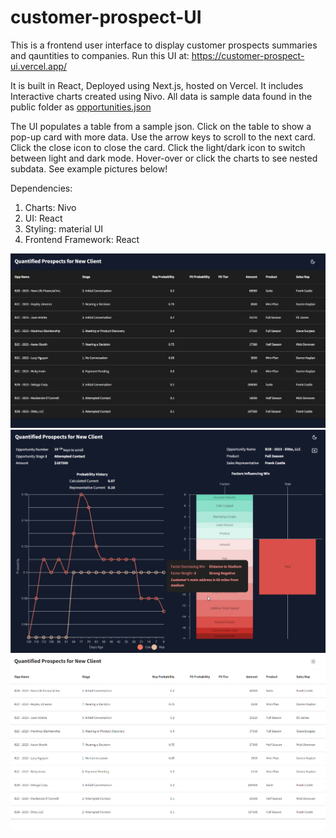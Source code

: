 # customer-prospect-UI
This is a frontend user interface to display customer prospects summaries and qauntities to companies.
Run this UI at: https://customer-prospect-ui.vercel.app/

It is built in React, Deployed using Next.js, hosted on Vercel.
It includes Interactive charts created using Nivo.
All data is sample data found in the public folder as [opportunities.json](https://github.com/RamonJOrtega/customer-prospect-UI/blob/main/public/opportunities.json)

The UI populates a table from a sample json.
Click on the table to show a pop-up card with more data.
Use the arrow keys to scroll to the next card.
Click the close icon to close the card.
Click the light/dark icon to switch between light and dark mode.
Hover-over or click the charts to see nested subdata.
See example pictures below!

Dependencies:
1. Charts: Nivo
2. UI: React
3. Styling: material UI
4. Frontend Framework: React


![alt text](https://github.com/RamonJOrtega/customer-prospect-UI/blob/main/public/prospectTablePic.png)
![alt text](https://github.com/RamonJOrtega/customer-prospect-UI/blob/main/public/prospectCardPic.png)
![alt text](https://github.com/RamonJOrtega/customer-prospect-UI/blob/main/public/prospectTablePicLight.png)

